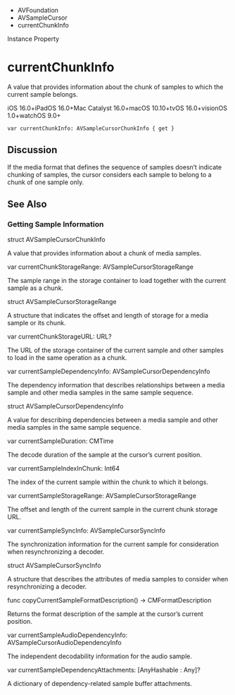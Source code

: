 

- AVFoundation
- AVSampleCursor
-  currentChunkInfo 

Instance Property

# currentChunkInfo

A value that provides information about the chunk of samples to which the current sample belongs.

iOS 16.0+iPadOS 16.0+Mac Catalyst 16.0+macOS 10.10+tvOS 16.0+visionOS 1.0+watchOS 9.0+

``` source
var currentChunkInfo: AVSampleCursorChunkInfo { get }
```

## Discussion

If the media format that defines the sequence of samples doesn’t indicate chunking of samples, the cursor considers each sample to belong to a chunk of one sample only.

## See Also

### Getting Sample Information

struct AVSampleCursorChunkInfo

A value that provides information about a chunk of media samples.

var currentChunkStorageRange: AVSampleCursorStorageRange

The sample range in the storage container to load together with the current sample as a chunk.

struct AVSampleCursorStorageRange

A structure that indicates the offset and length of storage for a media sample or its chunk.

var currentChunkStorageURL: URL?

The URL of the storage container of the current sample and other samples to load in the same operation as a chunk.

var currentSampleDependencyInfo: AVSampleCursorDependencyInfo

The dependency information that describes relationships between a media sample and other media samples in the same sample sequence.

struct AVSampleCursorDependencyInfo

A value for describing dependencies between a media sample and other media samples in the same sample sequence.

var currentSampleDuration: CMTime

The decode duration of the sample at the cursor’s current position.

var currentSampleIndexInChunk: Int64

The index of the current sample within the chunk to which it belongs.

var currentSampleStorageRange: AVSampleCursorStorageRange

The offset and length of the current sample in the current chunk storage URL.

var currentSampleSyncInfo: AVSampleCursorSyncInfo

The synchronization information for the current sample for consideration when resynchronizing a decoder.

struct AVSampleCursorSyncInfo

A structure that describes the attributes of media samples to consider when resynchronizing a decoder.

func copyCurrentSampleFormatDescription() -> CMFormatDescription

Returns the format description of the sample at the cursor’s current position.

var currentSampleAudioDependencyInfo: AVSampleCursorAudioDependencyInfo

The independent decodability information for the audio sample.

var currentSampleDependencyAttachments: [AnyHashable : Any]?

A dictionary of dependency-related sample buffer attachments.

